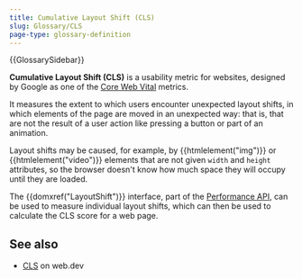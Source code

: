 ```yaml
---
title: Cumulative Layout Shift (CLS)
slug: Glossary/CLS
page-type: glossary-definition
---
```


{{GlossarySidebar}}

**Cumulative Layout Shift (CLS)** is a usability metric for websites, designed by Google as one of the [Core Web Vital](https://web.dev/explore/learn-core-web-vitals) metrics.

It measures the extent to which users encounter unexpected layout shifts, in which elements of the page are moved in an unexpected way: that is, that are not the result of a user action like pressing a button or part of an animation.

Layout shifts may be caused, for example, by {{htmlelement("img")}} or {{htmlelement("video")}} elements that are not given `width` and `height` attributes, so the browser doesn't know how much space they will occupy until they are loaded.

The {{domxref("LayoutShift")}} interface, part of the [Performance API](/en-US/docs/Web/API/Performance_API), can be used to measure individual layout shifts, which can then be used to calculate the CLS score for a web page.

## See also

- [CLS](https://web.dev/articles/cls) on web.dev
